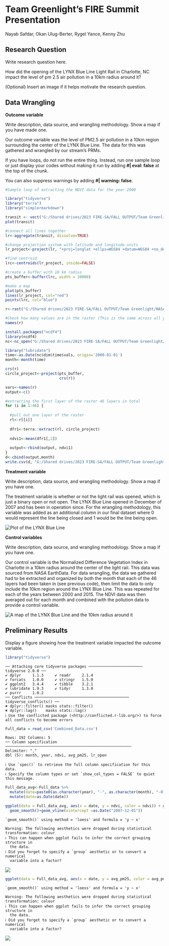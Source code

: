 # Team Greenlight’s FIRE Summit Presentation
Nayab Safdar, Okan Ulug-Berter, Rygel Yance, Kenny Zhu

## Research Question

Write research question here.

How did the opening of the LYNX Blue Line Light Rail in Charlotte, NC
impact the level of pm 2.5 air pollution in a 10km radius around it?

(Optional) Insert an image if it helps motivate the research question.

## Data Wrangling

**Outcome variable**

Write description, data source, and wrangling methodology. Show a map if
you have made one.

Our outcome variable was the level of PM2.5 air pollution in a 10km
region surrounding the center of the LYNX Blue Line. The data for this
was gathered and wrangled by our stream’s PRMs.

If you have loops, do not run the entire thing. Instead, run one sample
loop or just display your codes without making it run by adding **\#\|
eval: false** at the top of the chunk.

You can also suppress warnings by adding **\#\| warning: false**.

``` r
#Sample loop of extracting the NDVI data for the year 2000

library("tidyverse")
library("terra")
library("simplermarkdown")

transit <- vect("G:/Shared drives/2023 FIRE-SA/FALL OUTPUT/Team Greenlight/LYNX_Blue_Line_Route/LYNX_Blue_Line_Route.shp")
plot(transit)

#connect all lines together
lr<-aggregate(transit, dissolve=TRUE)

#change projection system with latitude and longitude units
lr_project<-project(lr, "+proj=longlat +ellps=WGS84 +datum=WGS84 +no_defs ")

#find centroid
lrc<-centroids(lr_project, inside=FALSE)

#create a buffer with 10 km radius
pts_buffer<-buffer(lrc, width = 10000)

#make a map
plot(pts_buffer)
lines(lr_project, col="red")
points(lrc, col="blue")

r<-rast("G:/Shared drives/2023 FIRE-SA/FALL OUTPUT/Team Greenlight/NASAMODIS Data/2000.nc4")

#Check how many values are in the raster (This is the same across all years)
names(r)

install.packages("ncdf4")
library(ncdf4)
nc<-nc_open("G:/Shared drives/2023 FIRE-SA/FALL OUTPUT/Team Greenlight/NASAMODIS Data/2000.nc4")

library("lubridate")
time<-as.Date(nc$dim$time$vals, origin='2000-01-01')
month<-month(time)

crs(r)
circle_project<-project(pts_buffer, 
                        crs(r))

vars<-names(r)
output<-c()

#extracting the first layer of the raster 46 layers in total
for (i in 1:46) {
  
  #pull out one layer of the raster
  rl<-r[[i]]
  
  dfr1<-terra::extract(rl, circle_project)
  
  ndvi1<-mean(dfr1[,2])
  
  output<-rbind(output, ndvi1)
}
d<-cbind(output,month)
write.csv(d, "G:/Shared drives/2023 FIRE-SA/FALL OUTPUT/Team Greenlight/OUTPUT/2000_PollutionData.csv")
```

**Treatment variable**

Write description, data source, and wrangling methodology. Show a map if
you have one.

The treatment variable is whether or not the light rail was opened,
which is just a binary open or not open. The LYNX Blue Line opened in
December of 2007 and has been in operation since. For the wrangling
methodology, this variable was added as an additional column in our
final dataset where 0 would represent the line being closed and 1 would
be the line being open.

<img src="LYNX%20Blue%20Line.png" data-fig-align="center"
alt="Plot of the LYNX Blue Line" />

**Control variables**

Write description, data source, and wrangling methodology. Show a map if
you have one.

Our control variable is the Normalized Difference Vegetation Index in
Charlotte in a 10km radius around the center of the light rail. This
data was sourced from NASA EarthData. For data wrangling, the data we
gathered had to be extracted and organized by both the month that each
of the 46 layers had been taken in (see previous code), then limit the
data to only include the 10km region around the LYNX Blue Line. This was
repeated for each of the years between 2000 and 2015. The NDVI data was
then averaged out for each month and combined with the pollution data to
provide a control variable.

<img src="Light%20Rail%20Area%20of%20Influence.png"
data-fig-align="center"
alt="A map of the LYNX Blue Line and the 10km radius around it" />

## Preliminary Results

Display a figure showing how the treatment variable impacted the outcome
variable.

``` r
library("tidyverse")
```

    ── Attaching core tidyverse packages ──────────────────────── tidyverse 2.0.0 ──
    ✔ dplyr     1.1.3     ✔ readr     2.1.4
    ✔ forcats   1.0.0     ✔ stringr   1.5.0
    ✔ ggplot2   3.4.4     ✔ tibble    3.2.1
    ✔ lubridate 1.9.3     ✔ tidyr     1.3.0
    ✔ purrr     1.0.2     
    ── Conflicts ────────────────────────────────────────── tidyverse_conflicts() ──
    ✖ dplyr::filter() masks stats::filter()
    ✖ dplyr::lag()    masks stats::lag()
    ℹ Use the conflicted package (<http://conflicted.r-lib.org/>) to force all conflicts to become errors

``` r
Full_data = read_csv('Combined_Data.csv')
```

    Rows: 192 Columns: 5
    ── Column specification ────────────────────────────────────────────────────────
    Delimiter: ","
    dbl (5): month, year, ndvi, avg_pm25, lr_open

    ℹ Use `spec()` to retrieve the full column specification for this data.
    ℹ Specify the column types or set `show_col_types = FALSE` to quiet this message.

``` r
Full_data_avg<-Full_data %>%
  mutate(date=paste0(as.character(year), "-", as.character(month), "-01")) %>%
  mutate(date=as.Date(date))

ggplot(data = Full_data_avg, aes(x = date, y = ndvi, color = ndvi)) + geom_point() +  ggtitle("NDVI Index over time") + xlab("Date") + ylab("NDVI Index")+
  geom_smooth()+geom_vline(xintercept =as.Date("2007-12-01"))
```

    `geom_smooth()` using method = 'loess' and formula = 'y ~ x'

    Warning: The following aesthetics were dropped during statistical transformation: colour
    ℹ This can happen when ggplot fails to infer the correct grouping structure in
      the data.
    ℹ Did you forget to specify a `group` aesthetic or to convert a numerical
      variable into a factor?

![](README_files/figure-commonmark/unnamed-chunk-1-1.png)

``` r
ggplot(data = Full_data_avg, aes(x = date, y = avg_pm25, color = avg_pm25)) + geom_point() +  ggtitle("PM2.5 Air Pollution (PPM) over time") + xlab("Date") + ylab("PM2.5 (Parts per Million)") + geom_smooth() + geom_vline(xintercept =as.Date("2007-12-01"))
```

    `geom_smooth()` using method = 'loess' and formula = 'y ~ x'

    Warning: The following aesthetics were dropped during statistical transformation: colour
    ℹ This can happen when ggplot fails to infer the correct grouping structure in
      the data.
    ℹ Did you forget to specify a `group` aesthetic or to convert a numerical
      variable into a factor?

![](README_files/figure-commonmark/unnamed-chunk-1-2.png)
